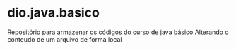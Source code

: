 # dio.java.basico
Repositório para armazenar os códigos do curso de java básico
Alterando o conteudo de um arquivo de forma local